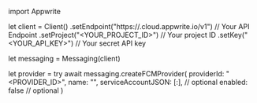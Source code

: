 import Appwrite

let client = Client()
    .setEndpoint("https://<REGION>.cloud.appwrite.io/v1") // Your API Endpoint
    .setProject("<YOUR_PROJECT_ID>") // Your project ID
    .setKey("<YOUR_API_KEY>") // Your secret API key

let messaging = Messaging(client)

let provider = try await messaging.createFCMProvider(
    providerId: "<PROVIDER_ID>",
    name: "<NAME>",
    serviceAccountJSON: [:], // optional
    enabled: false // optional
)


